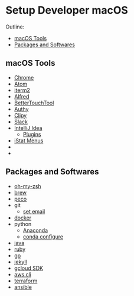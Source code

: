 # Setup Developer macOS

Outline:
- [macOS Tools](#macos-tools)
- [Packages and Softwares](#packages-and-softwares)

## macOS Tools

- [Chrome](https://www.google.co.jp/chrome/browser/desktop/index.html)
- [Atom](https://atom.io/)
- [iterm2](https://www.iterm2.com/)
- [Alfred](https://www.alfredapp.com/)
- [BetterTouchTool](https://www.boastr.net/)
- [Authy](https://authy.com/download/)
- [Clipy](https://clipy-app.com/)
- [Slack](https://slack.com/intl/ja-jp/downloads/osx)
- [IntelliJ Idea](https://www.jetbrains.com/idea/download/#section=mac)
  - [Plugins](/intelj-plugins.md)
- [iStat Menus](https://bjango.com/mac/istatmenus/)
- []()
- []()

## Packages and Softwares

- [oh-my-zsh](https://github.com/robbyrussell/oh-my-zsh)
- [brew](https://brew.sh/index_ja.html)
- [peco](https://github.com/peco/peco)
- git
  - [set email](https://help.github.com/articles/setting-your-commit-email-address-in-git/)
- [docker](https://www.docker.com/docker-mac)
- python
  - [Anaconda](https://www.anaconda.com/download/#macos)
  - [conda configure](conda.md)
- [java](java.md)
- [ruby](https://byam.github.io/how-to/2017/10/24/install-ruby.html)
- [go](https://golang.org/dl/)
- [jekyll](https://jekyllrb.com/docs/installation/)
- [gcloud SDK](https://cloud.google.com/sdk/docs/quickstart-mac-os-x?hl=ja)
- [aws cli](http://docs.aws.amazon.com/ja_jp/cli/latest/userguide/cli-install-macos.html)
- [terraform](https://www.terraform.io/downloads.html)
- [ansible](http://docs.ansible.com/ansible/latest/intro_installation.html#latest-releases-on-mac-osx)
